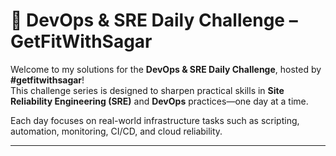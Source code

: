 # 🚀 DevOps & SRE Daily Challenge – GetFitWithSagar

Welcome to my solutions for the **DevOps & SRE Daily Challenge**, hosted by **#getfitwithsagar**!  
This challenge series is designed to sharpen practical skills in **Site Reliability Engineering (SRE)** and **DevOps** practices—one day at a time.

Each day focuses on real-world infrastructure tasks such as scripting, automation, monitoring, CI/CD, and cloud reliability.

---